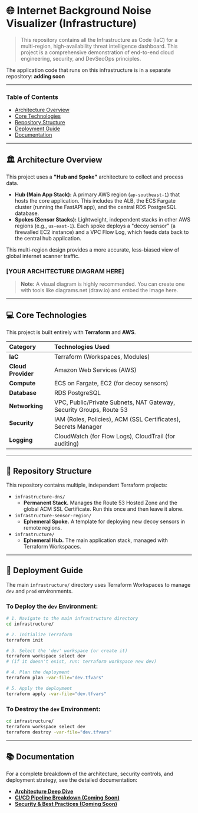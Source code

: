 

<br>

# 🌐 Internet Background Noise Visualizer (Infrastructure)

> This repository contains all the Infrastructure as Code (IaC) for a multi-region, high-availability threat intelligence dashboard. This project is a comprehensive demonstration of end-to-end cloud engineering, security, and DevSecOps principles.

The application code that runs on this infrastructure is in a separate repository:
**adding soon**

-----

### Table of Contents

  * [Architecture Overview](#-architecture-overview)
  * [Core Technologies](#-core-technologies)
  * [Repository Structure](#-repository-structure)
  * [Deployment Guide](#-deployment-guide)
  * [Documentation](#-documentation)

-----

## 🏛️ Architecture Overview

This project uses a **"Hub and Spoke"** architecture to collect and process data.

  * **Hub (Main App Stack):** A primary AWS region (`ap-southeast-1`) that hosts the core application. This includes the ALB, the ECS Fargate cluster (running the FastAPI app), and the central RDS PostgreSQL database.
  * **Spokes (Sensor Stacks):** Lightweight, independent stacks in other AWS regions (e.g., `us-east-1`). Each spoke deploys a "decoy sensor" (a firewalled EC2 instance) and a VPC Flow Log, which feeds data back to the central hub application.

This multi-region design provides a more accurate, less-biased view of global internet scanner traffic.

### **[YOUR ARCHITECTURE DIAGRAM HERE]**

> **Note:** A visual diagram is highly recommended. You can create one with tools like diagrams.net (draw.io) and embed the image here.

-----

## 💻 Core Technologies

This project is built entirely with **Terraform** and **AWS**.

| Category | Technologies Used |
| :--- | :--- |
| **IaC** | Terraform (Workspaces, Modules) |
| **Cloud Provider** | Amazon Web Services (AWS) |
| **Compute** | ECS on Fargate, EC2 (for decoy sensors) |
| **Database** | RDS PostgreSQL |
| **Networking** | VPC, Public/Private Subnets, NAT Gateway, Security Groups, Route 53 |
| **Security** | IAM (Roles, Policies), ACM (SSL Certificates), Secrets Manager |
| **Logging** | CloudWatch (for Flow Logs), CloudTrail (for auditing) |

-----

## 📁 Repository Structure

This repository contains multiple, independent Terraform projects:

  * `infrastructure-dns/`
      * **Permanent Stack.** Manages the Route 53 Hosted Zone and the global ACM SSL Certificate. Run this once and then leave it alone.
  * `infrastructure-sensor-region/`
      * **Ephemeral Spoke.** A template for deploying new decoy sensors in remote regions.
  * `infrastructure/`
      * **Ephemeral Hub.** The main application stack, managed with Terraform Workspaces.

-----

## 🚀 Deployment Guide

The main `infrastructure/` directory uses Terraform Workspaces to manage `dev` and `prod` environments.

### To Deploy the `dev` Environment:

```bash
# 1. Navigate to the main infrastructure directory
cd infrastructure/

# 2. Initialize Terraform
terraform init

# 3. Select the 'dev' workspace (or create it)
terraform workspace select dev
# (if it doesn't exist, run: terraform workspace new dev)

# 4. Plan the deployment
terraform plan -var-file="dev.tfvars"

# 5. Apply the deployment
terraform apply -var-file="dev.tfvars"
```

### To Destroy the `dev` Environment:

```bash
cd infrastructure/
terraform workspace select dev
terraform destroy -var-file="dev.tfvars"
```

-----

## 📚 Documentation

For a complete breakdown of the architecture, security controls, and deployment strategy, see the detailed documentation:

  * **[Architecture Deep Dive]()**
  * **[CI/CD Pipeline Breakdown (Coming Soon)]()**
  * **[Security & Best Practices (Coming Soon)]()**
